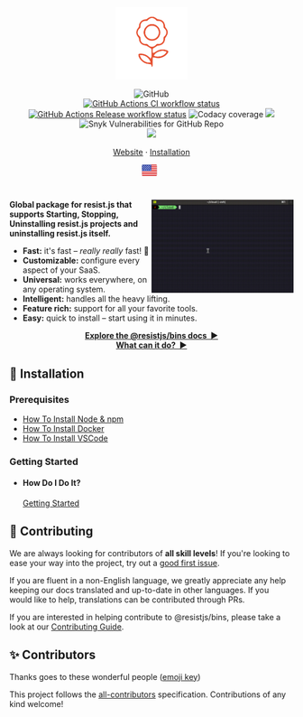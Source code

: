 <p align="center">
  <img
    width="128"
    src="https://raw.githubusercontent.com/resist-js/resist/master/resources/logo.png"
    alt="@resistjs/bins - Global package for resist.js that supports Starting, Stopping, Uninstalling resist.js projects and uninstalling resist.js itself."
  />
</p>

<p align="center">
<img alt="GitHub" src="https://img.shields.io/github/license/resist-js/resist?style=flat-square">
<br/>
  <a href="https://github.com/resist-js/resist/actions"
    ><img
      src="https://img.shields.io/github/workflow/status/resist-js/resist/CI/master?label=CI&style=flat-square"
      alt="GitHub Actions CI workflow status"
  /></a>
  <a href="https://github.com/resist-js/resist/actions"
    ><img
      src="https://img.shields.io/github/workflow/status/resist-js/resist/Release/master?label=Release&style=flat-square"
      alt="GitHub Actions Release workflow status"
  /></a>
  <img alt="Codacy coverage" src="https://img.shields.io/codacy/coverage/9d670d8cdbe243a5b722b5f9d644e406?style=flat-square">
  <a href="https://www.codacy.com/gh/resist-js/resist/dashboard?utm_source=github.com&amp;utm_medium=referral&amp;utm_content=resist-js/resist&amp;utm_campaign=Badge_Grade"><img src="https://app.codacy.com/project/badge/Grade/9d670d8cdbe243a5b722b5f9d644e406"/></a>
  <img alt="Snyk Vulnerabilities for GitHub Repo" src="https://img.shields.io/snyk/vulnerabilities/github/resist-js/resist?style=flat-square">
  <br />
  <a href="https://resistjs.dev/chat"
    ><img src="https://img.shields.io/badge/slack-@@resistjs/bins-green.svg?logo=slack"></a>
</p>

<p align="center">
  <a href="https://resistjs.dev/">Website</a>
  ·
  <a href="#🚀-installation">Installation</a>
</p>

<p align="center">
  <a href="https://github.com/resist-js/resist/blob/master/README.md"
    ><img
      height="20"
      src="https://raw.githubusercontent.com/resist-js/resist/master/resources/flag-us.png"
      alt="English"
  /></a>
  &nbsp;
  <!--<a
    href="https://github.com/resist-js/resist/blob/master/docs/de-DE/guide/README.md"
    ><img
      height="20"
      src="https://raw.githubusercontent.com/resist-js/resist/master/resources/flag-de.png"
      alt="Deutsch"
  /></a>
  &nbsp;
  <a
    href="https://github.com/resist-js/resist/blob/master/docs/es-ES/guide/README.md"
    ><img
      height="20"
      src="https://raw.githubusercontent.com/resist-js/resist/master/resources/flag-es.png"
      alt="Español"
  /></a>
  &nbsp;
  <a
    href="https://github.com/resist-js/resist/blob/master/docs/fr-FR/guide/README.md"
    ><img
      height="20"
      src="https://raw.githubusercontent.com/resist-js/resist/master/resources/media/flag-fr.png"
      alt="Français"
  /></a>
  &nbsp;
  <a
    href="https://github.com/resist-js/resist/blob/master/docs/ja-JP/guide/README.md"
    ><img
      height="20"
      src="https://raw.githubusercontent.com/resist-js/resist/master/resources/flag-jp.png"
      alt="日本語"
  /></a>
  &nbsp;
    <a
    href="https://github.com/resist-js/resist/blob/master/docs/ko-KO/guide/README.md"
    ><img
      height="20"
      src="https://raw.githubusercontent.com/resist-js/resist/master/resources/flag-ko.png"
      alt="한국어"
  /></a>
  &nbsp;
  <a
    href="https://github.com/resist-js/resist/blob/master/docs/pt-BR/guide/README.md"
    ><img
      height="20"
      src="https://raw.githubusercontent.com/resist-js/resist/master/resources/flag-br.png"
      alt="Português do Brasil"
  /></a>
  &nbsp;
  <a
    href="https://github.com/resist-js/resist/blob/master/docs/ru-RU/guide/README.md"
    ><img
      height="20"
      src="https://raw.githubusercontent.com/resist-js/resist/master/resources/flag-ru.png"
      alt="Русский"
  /></a>
  &nbsp;
  <a
    href="https://github.com/resist-js/resist/blob/master/docs/vi-VN/guide/README.md"
    ><img
      height="20"
      src="https://raw.githubusercontent.com/resist-js/resist/master/resources/flag-vn.png"
      alt="Tiếng Việt"
  /></a>
  &nbsp;
  <a
    href="https://github.com/resist-js/resist/blob/master/docs/zh-CN/guide/README.md"
    ><img
      height="20"
      src="https://raw.githubusercontent.com/resist-js/resist/master/resources/flag-cn.png"
      alt="简体中文"
  /></a>
  &nbsp;
  <a
    href="https://github.com/resist-js/resist/blob/master/docs/zh-TW/guide/README.md"
    ><img
      height="20"
      src="https://raw.githubusercontent.com/resist-js/resist/master/resources/flag-tw.png"
      alt="繁體中文"
  /></a>-->
</p>

<h1></h1>

<img
  src="https://raw.githubusercontent.com/resist-js/resist/master/resources/demo.gif"
  alt="Getting Started with @resistjs/bins"
  width="50%"
  align="right"
/>

**Global package for resist.js that supports Starting, Stopping, Uninstalling resist.js projects and uninstalling resist.js itself.**

- **Fast:** it's fast – _really really_ fast! 🚀
- **Customizable:** configure every aspect of your SaaS.
- **Universal:** works everywhere, on any operating system.
- **Intelligent:** handles all the heavy lifting.
- **Feature rich:** support for all your favorite tools.
- **Easy:** quick to install – start using it in minutes.

<p align="center">
<a href="https://resistjs.dev/docs"><strong>Explore the @resistjs/bins docs&nbsp;&nbsp;▶</strong></a>
<br/>
<a href="https://resistjs.dev/"><strong>What can it do?&nbsp;&nbsp;▶</strong></a>
</p>

<a name="🚀-installation"></a>

## 🚀 Installation

### Prerequisites

- [How To Install Node & npm](https://nodejs.org/en/download/current/)
- [How To Install Docker](https://docs.docker.com/get-docker/)
- [How To Install VSCode](https://vscodium.com/#install)

### Getting Started

- #### How Do I Do It?

  [Getting Started](https://resistjs.dev/)

## 🤝 Contributing

We are always looking for contributors of **all skill levels**! If you're looking to ease your way into the project, try out a [good first issue](https://github.com/resist-js/resist/labels/🌱%20good%20first%20issue).

If you are fluent in a non-English language, we greatly appreciate any help keeping our docs translated and up-to-date in other languages. If you would like to help, translations can be contributed through PRs.

If you are interested in helping contribute to @resistjs/bins, please take a look at our [Contributing Guide](https://github.com/resist-js/resist/blob/master/CONTRIBUTING.md).

## ✨ Contributors

Thanks goes to these wonderful people ([emoji key](https://allcontributors.org/docs/en/emoji-key))

<!-- ALL-CONTRIBUTORS-LIST:START - Do not remove or modify this section -->
<!-- ALL-CONTRIBUTORS-LIST:END -->

This project follows the [all-contributors](https://github.com/all-contributors/all-contributors) specification. Contributions of any kind welcome!
